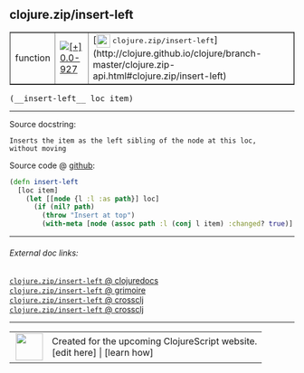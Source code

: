 ## clojure.zip/insert-left



 <table border="1">
<tr>
<td>function</td>
<td><a href="https://github.com/cljsinfo/cljs-api-docs/tree/0.0-927"><img valign="middle" alt="[+] 0.0-927" title="Added in 0.0-927" src="https://img.shields.io/badge/+-0.0--927-lightgrey.svg"></a> </td>
<td>
[<img height="24px" valign="middle" src="http://i.imgur.com/1GjPKvB.png"> <samp>clojure.zip/insert-left</samp>](http://clojure.github.io/clojure/branch-master/clojure.zip-api.html#clojure.zip/insert-left)
</td>
</tr>
</table>


 <samp>
(__insert-left__ loc item)<br>
</samp>

---





Source docstring:

```
Inserts the item as the left sibling of the node at this loc,
without moving
```


Source code @ [github](https://github.com/clojure/clojurescript/blob/r3178/src/cljs/clojure/zip.cljs#L165-L172):

```clj
(defn insert-left
  [loc item]
    (let [[node {l :l :as path}] loc]
      (if (nil? path)
        (throw "Insert at top")
        (with-meta [node (assoc path :l (conj l item) :changed? true)] (meta loc)))))
```

<!--
Repo - tag - source tree - lines:

 <pre>
clojurescript @ r3178
└── src
    └── cljs
        └── clojure
            └── <ins>[zip.cljs:165-172](https://github.com/clojure/clojurescript/blob/r3178/src/cljs/clojure/zip.cljs#L165-L172)</ins>
</pre>

-->

---



###### External doc links:

[`clojure.zip/insert-left` @ clojuredocs](http://clojuredocs.org/clojure.zip/insert-left)<br>
[`clojure.zip/insert-left` @ grimoire](http://conj.io/store/v1/org.clojure/clojure/1.7.0-beta3/clj/clojure.zip/insert-left/)<br>
[`clojure.zip/insert-left` @ crossclj](http://crossclj.info/fun/clojure.zip/insert-left.html)<br>
[`clojure.zip/insert-left` @ crossclj](http://crossclj.info/fun/clojure.zip.cljs/insert-left.html)<br>

---

 <table>
<tr><td>
<img valign="middle" align="right" width="48px" src="http://i.imgur.com/Hi20huC.png">
</td><td>
Created for the upcoming ClojureScript website.<br>
[edit here] | [learn how]
</td></tr></table>

[edit here]:https://github.com/cljsinfo/cljs-api-docs/blob/master/cljsdoc/clojure.zip_insert-left.cljsdoc
[learn how]:https://github.com/cljsinfo/cljs-api-docs/wiki/cljsdoc-files

<!--

This information was too distracting to show to readers, but I'll leave it
commented here since it is helpful to:

- pretty-print the data used to generate this document
- and show how to retrieve that data



The API data for this symbol:

```clj
{:ns "clojure.zip",
 :name "insert-left",
 :signature ["[loc item]"],
 :history [["+" "0.0-927"]],
 :type "function",
 :full-name-encode "clojure.zip_insert-left",
 :source {:code "(defn insert-left\n  [loc item]\n    (let [[node {l :l :as path}] loc]\n      (if (nil? path)\n        (throw \"Insert at top\")\n        (with-meta [node (assoc path :l (conj l item) :changed? true)] (meta loc)))))",
          :title "Source code",
          :repo "clojurescript",
          :tag "r3178",
          :filename "src/cljs/clojure/zip.cljs",
          :lines [165 172]},
 :full-name "clojure.zip/insert-left",
 :clj-symbol "clojure.zip/insert-left",
 :docstring "Inserts the item as the left sibling of the node at this loc,\nwithout moving"}

```

Retrieve the API data for this symbol:

```clj
;; from Clojure REPL
(require '[clojure.edn :as edn])
(-> (slurp "https://raw.githubusercontent.com/cljsinfo/cljs-api-docs/catalog/cljs-api.edn")
    (edn/read-string)
    (get-in [:symbols "clojure.zip/insert-left"]))
```

-->
